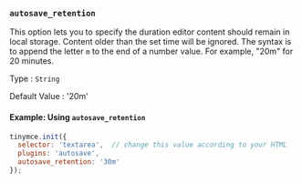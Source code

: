 ### `autosave_retention`

This option lets you to specify the duration editor content should remain in local storage. Content older than the set time will be ignored. The syntax is to append the letter `m` to the end of a number value. For example, "20m" for 20 minutes.

Type
: `String`

Default Value
: '20m'

#### Example: Using `autosave_retention`

```js
tinymce.init({
  selector: 'textarea',  // change this value according to your HTML
  plugins: 'autosave',
  autosave_retention: '30m'
});
```
